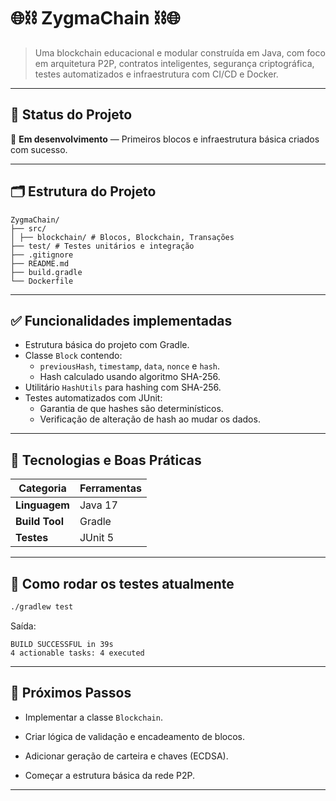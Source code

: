 # 🌐⛓️ ZygmaChain ⛓️🌐

> Uma blockchain educacional e modular construída em Java, com foco em arquitetura P2P, contratos inteligentes, segurança criptográfica, testes automatizados e infraestrutura com CI/CD e Docker.

---

## 🧱 Status do Projeto

🚧 **Em desenvolvimento** — Primeiros blocos e infraestrutura básica criados com sucesso.

---

## 🗂️ Estrutura do Projeto

```
ZygmaChain/  
├── src/  
│ ├── blockchain/ # Blocos, Blockchain, Transações  
├── test/ # Testes unitários e integração  
├── .gitignore  
├── README.md  
├── build.gradle 
└── Dockerfile
```

---

## ✅ Funcionalidades implementadas

- Estrutura básica do projeto com Gradle.
- Classe `Block` contendo:
  - `previousHash`, `timestamp`, `data`, `nonce` e `hash`.
  - Hash calculado usando algoritmo SHA-256.
- Utilitário `HashUtils` para hashing com SHA-256.
- Testes automatizados com JUnit:
  - Garantia de que hashes são determinísticos.
  - Verificação de alteração de hash ao mudar os dados.

---

## 🧠 Tecnologias e Boas Práticas

| Categoria        | Ferramentas                    |
| ---------------- | ------------------------------ |
| **Linguagem**    | Java 17                        |
| **Build Tool**   | Gradle                         |
| **Testes**       | JUnit 5                        |


---

## 🧪 Como rodar os testes atualmente

```bash
./gradlew test

```

Saída:

```
BUILD SUCCESSFUL in 39s
4 actionable tasks: 4 executed

```

----------

## 🚀 Próximos Passos

-   Implementar a classe `Blockchain`.
    
-   Criar lógica de validação e encadeamento de blocos.
    
-   Adicionar geração de carteira e chaves (ECDSA).
    
-   Começar a estrutura básica da rede P2P.
    

----------